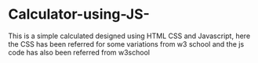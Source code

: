 # Calculator-using-JS-
This is a simple calculated designed using HTML CSS and Javascript, here the CSS has been referred for some variations from w3 school and the js code has also been referred from w3school 
